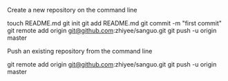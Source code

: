 
Create a new repository on the command line

touch README.md
git init
git add README.md
git commit -m "first commit"
git remote add origin git@github.com:zhiyee/sanguo.git
git push -u origin master

Push an existing repository from the command line

git remote add origin git@github.com:zhiyee/sanguo.git
git push -u origin master

